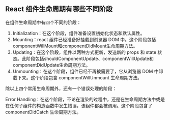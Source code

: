 ## React 组件生命周期有哪些不同阶段

在组件生命周期中有四个不同的阶段：

1. Initialization：在这个阶段，组件准备设置初始化状态和默认属性。
2. Mounting：react 组件已经准备好挂载到浏览器 DOM 中。这个阶段包括componentWillMount和componentDidMount生命周期方法。
3. Updating：在这个阶段，组件以两种方式更新，发送新的 props 和 state 状态。此阶段包括shouldComponentUpdate、componentWillUpdate和componentDidUpdate生命周期方法。
4. Unmounting：在这个阶段，组件已经不再被需要了，它从浏览器 DOM 中卸载下来。这个阶段包含 componentWillUnmount 生命周期方法。

除以上四个常用生命周期外，还有一个错误处理的阶段：

Error Handling：在这个阶段，不论在渲染的过程中，还是在生命周期方法中或是在任何子组件的构造函数中发生错误，该组件都会被调用。这个阶段包含了 componentDidCatch 生命周期方法。